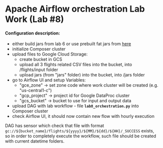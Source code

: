 
# Apache Airflow orchestration Lab Work (Lab #8)

#### Configuration description:
 - either build jars from lab 6 or use prebuilt fat jars from [here](https://drive.google.com/drive/folders/1CIXA7zLuWkq2D8mNTyT6IAhDNeJeW9Je?usp=sharing)
 - initialize Composer cluster
 - upload files to Google Cloud Storage: 
    * create bucket in GCS
    * upload all 3 flights related CSV files into the bucket, into /flights/input folder
    * upload jars (from "jars" folder) into the bucket, into /jars folder
 - go to Airflow UI and setup Variables:
    * "gce_zone" -> set zone code where work cluster will be created (e.g. "us-central1-c")
    * "gcp_project" -> project id for Google DataProc cluster
    * "gcs_bucket" -> bucket to use for input and output data
 - upload DAG with lab workflow - file **`lab8_orchestration.py`** into Composer cluster
 - check Airflow UI, it should now contain new flow with hourly execution

DAG has sensor which check that file with format `gc://${bucket_name}/flights/${yyyy}/${MM}/${dd}/${HH}/_SUCCESS` exists, so in order to completely execute the workflow, such file should be created with current datetime folders.